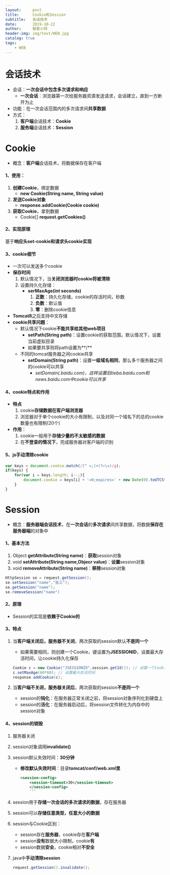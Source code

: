 ```yaml
---
layout:     post                    
title:      Cookie和Session                    
subtitle:   会话技术               
date:       2019-10-22               
author:     极客小祥                      
header-img: img/text/WEB.jpg   
catalog: true                        
tags:                                
    - WEB
---
```


# 会话技术
* 会话：**一次会话中包含多次请求和响应**
    * **一次会话**：浏览器第一次给服务器资源发送请求，会话建立，直到一方断开为止
* 功能：在一次会话范围内的多次请求间**共享数据**
* 方式：
    1. **客户端**会话技术：**Cookie**
    2. **服务端**会话技术：**Session**

# Cookie
* 概念：**客户端**会话技术，将数据保存在客户端

#### 1、使用：
1. **创建Cookie**，绑定数据
    * **new Cookie\(String name, String value\)**
2. **发送Cookie对象**
    * **response.addCookie\(Cookie cookie\)**
3. **获取Cookie**，拿到数据
    * Cookie\[\] **request.getCookies\(\)**

#### 2、实现原理
基于**响应头set-cookie和请求头cookie实现**

#### 3、cookie细节
* 一次可以发送多个cookie
* **保存时间**
    1. 默认情况下，当**关闭浏览器时cookie将被清除**
    2. 设置持久化存储：
        * **serMaxAge\(int seconds\)**
            1. **正数**：持久化存储，cookie的存活时间，秒数
            2. **负数**：默认值
            3. **零**：删除cookie信息
* **Tomcat8**之后支持中文存储
* **cookie共享问题**：
    * 默认情况下cookie**不能共享给其他web项目**
        * **setPath\(String path\)**：设置cookie的获取范围，默认情况下，设置当前虚拟目录
        * 如果要共享则将path设置为**/**
    * 不同的tomcat服务器之间cookie共享
        * **setDomain\(String path\)**：设置**一级域名相同**，那么多个服务器之间的cookie可以共享
            * *setDomain\(.baidu.com\)，这样设置后tieba.baidu.com和news.baidu.com中cookie可以共享*

#### 4、cookie特点和作用
* **特点**
    1. cookie**存储数据在客户端浏览器**
    2. 浏览器对于单个cookie的大小有限制，以及对同一个域名下的总的cookie数量也有限制\(20个\)
* **作用**：
    1. cookie一般用于**存储少量的不太敏感的数据**
    2. 在**不登录的情况下**，完成服务器对客户端的识别

#### 5、js手动清除cookie

```javascript
var keys = document.cookie.match(/[^ =;]+(?=\=)/g);
if(keys) {
    for(var i = keys.length; i--;){						
        document.cookie = keys[i] + '=0;expires=' + new Date(0).toUTCString()
    }
}
```


# Session
* 概念：**服务器端会话技术**，在**一次会话**的**多次请求**间共享数据，将数据**保存在服务器端**的对象中

#### 1、基本方法
1. Object **getAttribute\(String name\)**：**获取**session对象
2. void **setAttribute\(String name,Objecr value\)**：**设置**session对象
3. void **removeAttribute\(String name\)**：**移除**session对象

```java
HttpSession se = request.getSession();
se.setSession("name","张三");
se.getSession("name");
se.removeSession("name")
```

#### 2、原理
* Session的实现是**依赖于Cookie的**

#### 3、特点
1. 当**客户端关闭后，服务器不关闭**，两次获取的session默认**不是同一个**
    * 如果需要相同，则创建一个Cookie，键设置为**JSESSIONID**，设置最大存活时间，让cookie持久化保存

    ```java
    Cookie c = new Cookie("JSESSIONID",session.getId()); // 设置一个Cookie
    c.setMaxAge(60*60); // 设置最大存活时间
    response.addCookie(c);
    ```
2. 当**客户端不关闭，服务器关闭后**，两次获取的session**不是同一个**
    * session的**钝化**：在服务器正常关闭之前，将session对象序列化到硬盘上
    * session的**活化**：在服务器启动后，将session文件转化为内存中的session对象
#### 4、session的销毁
1. 服务器关闭
2. session对象调用**invalidate\(\)**
3. session默认失效时间：**30分钟**
    * **修改默认失效时间**：目录**tomcat/conf/web.xml里**

        ```xml
        <session-config>
            <session-timeout>30</session-timeout>
            </session-config>
            ```

4. session用于**存储一次会话的多次请求的数据**，存在服务器
5. session可以**存储任意类型，任意大小的数据**
6. session与Cookie区别：
    * session存在**服务器**，cookie存在**客户端**
    * session**没有**数据大小限制，cookie**有**
    * session数据**安全**，cookie相对**不安全**
7. java中**手动清除session**

    ```java
    request.getSession().invalidate();
    ```